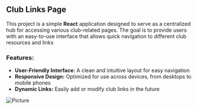 ## Club Links Page

This project is a simple **React** application designed to serve as a centralized hub for accessing various club-related pages. The goal is to provide users with an easy-to-use interface that allows quick navigation to different club resources and links

### Features:
- **User-Friendly Interface:** A clean and intuitive layout for easy navigation
- **Responsive Design:** Optimized for use across devices, from desktops to mobile phones
- **Dynamic Links:** Easily add or modify club links in the future

![Picture](https://github.com/user-attachments/assets/546e0838-d32b-46b5-bbd1-9ba73b3705f6)
